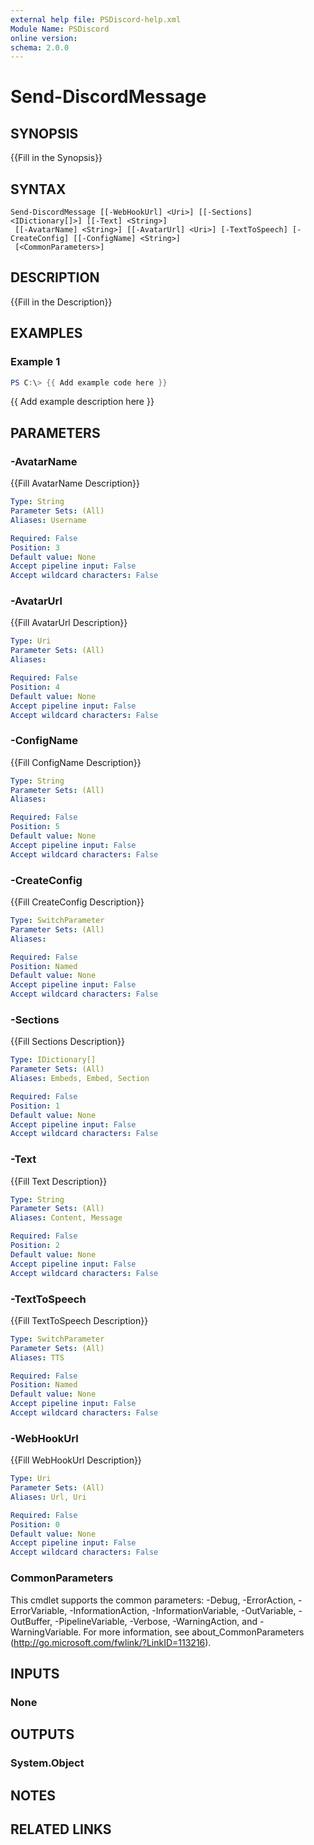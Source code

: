 ```yaml
---
external help file: PSDiscord-help.xml
Module Name: PSDiscord
online version:
schema: 2.0.0
---
```


# Send-DiscordMessage

## SYNOPSIS
{{Fill in the Synopsis}}

## SYNTAX

```
Send-DiscordMessage [[-WebHookUrl] <Uri>] [[-Sections] <IDictionary[]>] [[-Text] <String>]
 [[-AvatarName] <String>] [[-AvatarUrl] <Uri>] [-TextToSpeech] [-CreateConfig] [[-ConfigName] <String>]
 [<CommonParameters>]
```

## DESCRIPTION
{{Fill in the Description}}

## EXAMPLES

### Example 1
```powershell
PS C:\> {{ Add example code here }}
```

{{ Add example description here }}

## PARAMETERS

### -AvatarName
{{Fill AvatarName Description}}

```yaml
Type: String
Parameter Sets: (All)
Aliases: Username

Required: False
Position: 3
Default value: None
Accept pipeline input: False
Accept wildcard characters: False
```

### -AvatarUrl
{{Fill AvatarUrl Description}}

```yaml
Type: Uri
Parameter Sets: (All)
Aliases:

Required: False
Position: 4
Default value: None
Accept pipeline input: False
Accept wildcard characters: False
```

### -ConfigName
{{Fill ConfigName Description}}

```yaml
Type: String
Parameter Sets: (All)
Aliases:

Required: False
Position: 5
Default value: None
Accept pipeline input: False
Accept wildcard characters: False
```

### -CreateConfig
{{Fill CreateConfig Description}}

```yaml
Type: SwitchParameter
Parameter Sets: (All)
Aliases:

Required: False
Position: Named
Default value: None
Accept pipeline input: False
Accept wildcard characters: False
```

### -Sections
{{Fill Sections Description}}

```yaml
Type: IDictionary[]
Parameter Sets: (All)
Aliases: Embeds, Embed, Section

Required: False
Position: 1
Default value: None
Accept pipeline input: False
Accept wildcard characters: False
```

### -Text
{{Fill Text Description}}

```yaml
Type: String
Parameter Sets: (All)
Aliases: Content, Message

Required: False
Position: 2
Default value: None
Accept pipeline input: False
Accept wildcard characters: False
```

### -TextToSpeech
{{Fill TextToSpeech Description}}

```yaml
Type: SwitchParameter
Parameter Sets: (All)
Aliases: TTS

Required: False
Position: Named
Default value: None
Accept pipeline input: False
Accept wildcard characters: False
```

### -WebHookUrl
{{Fill WebHookUrl Description}}

```yaml
Type: Uri
Parameter Sets: (All)
Aliases: Url, Uri

Required: False
Position: 0
Default value: None
Accept pipeline input: False
Accept wildcard characters: False
```

### CommonParameters
This cmdlet supports the common parameters: -Debug, -ErrorAction, -ErrorVariable, -InformationAction, -InformationVariable, -OutVariable, -OutBuffer, -PipelineVariable, -Verbose, -WarningAction, and -WarningVariable. For more information, see about_CommonParameters (http://go.microsoft.com/fwlink/?LinkID=113216).

## INPUTS

### None

## OUTPUTS

### System.Object
## NOTES

## RELATED LINKS

